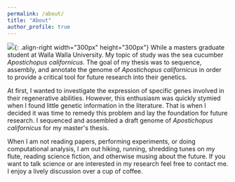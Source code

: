 ```yaml
---
permalink: /about/
title: "About"
author_profile: true
---
```



![](/assets/images/IMG_9855.jpg){: .align-right width="300px" height="300px"}  While a masters graduate student at Walla Walla University. My topic of study was the sea cucumber *Apostichopus californicus*. The goal of my thesis was to sequence, assembly, and annotate the genome of *Apostichopus californicus* in order to provide a critical tool for future research into their genetics. 

  At first, I wanted to investigate the expression of specific genes involved in their regenerative abilities. However, this enthusiasm was quickly stymied when I found little genetic information in the literature. That is when I decided it was time to remedy this problem and lay the foundation for future research. I sequenced and assembled a draft genome of *Apostichopus californicus* for my master's thesis.

  When I am not reading papers, performing experiments, or doing computational analysis, I am out hiking, running, shredding tunes on my flute, reading science fiction, and otherwise musing about the future. If you want to talk science or are interested in my research feel free to contact me. I enjoy a lively discussion over a cup of coffee. 
